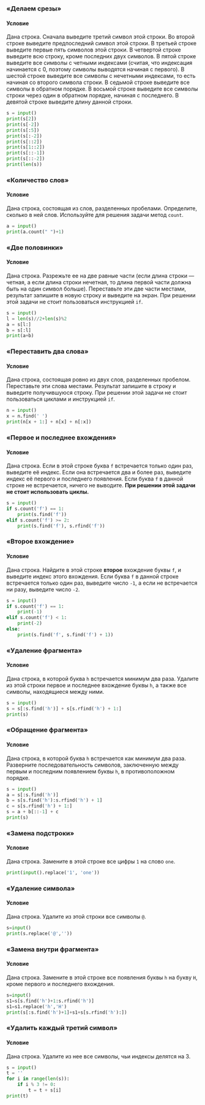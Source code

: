 ### «Делаем срезы»

#### Условие

Дана строка.
Сначала выведите третий символ этой строки.
Во второй строке выведите предпоследний символ этой строки.
В третьей строке выведите первые пять символов этой строки.
В четвертой строке выведите всю строку, кроме последних двух символов.
В пятой строке выведите все символы с четными индексами (считая, что индексация начинается с 0, поэтому символы выводятся начиная с первого).
В шестой строке выведите все символы с нечетными индексами, то есть начиная со второго символа строки.
В седьмой строке выведите все символы в обратном порядке.
В восьмой строке выведите все символы строки через один в обратном порядке, начиная с последнего.
В девятой строке выведите длину данной строки.

```python
s = input()
print(s[2])
print(s[-2])
print(s[:5])
print(s[:-2])
print(s[::2])
print(s[1::2])
print(s[::-1])
print(s[::-2])
print(len(s))
```

### «Количество слов»

#### Условие

Дана строка, состоящая из слов, разделенных пробелами. Определите, сколько в ней слов. Используйте для решения задачи метод `count`.

```python
a = input()
print(a.count(" ")+1)
```

### «Две половинки»

#### Условие

Дана строка. Разрежьте ее на две равные части (если длина строки — четная, а если длина строки нечетная, то длина первой части должна быть на один символ больше). Переставьте эти две части местами, результат запишите в новую строку и выведите на экран.
При решении этой задачи не стоит пользоваться инструкцией `if`.

```python
s = input()
l = len(s)//2+len(s)%2
a = s[l:]
b = s[:l]
print(a+b)
```

### «Переставить два слова»

#### Условие

Дана строка, состоящая ровно из двух слов, разделенных пробелом. Переставьте эти слова местами. Результат запишите в строку и выведите получившуюся строку.
При решении этой задачи не стоит пользоваться циклами и инструкцией `if`.

```python
n = input()
x = n.find(' ')
print(n[x + 1:] + n[x] + n[:x])
```


### «Первое и последнее вхождения»

#### Условие

Дана строка. Если в этой строке буква `f` встречается только один раз, выведите её индекс. Если она встречается два и более раз, выведите индекс её первого и последнего появления. Если буква `f` в данной строке не встречается, ничего не выводите.
**При решении этой задачи не стоит использовать циклы.**

```python
s = input()
if s.count('f') == 1:
    print(s.find('f'))
elif s.count('f') >= 2:
    print(s.find('f'), s.rfind('f'))
```

### «Второе вхождение»

#### Условие

Дана строка. Найдите в этой строке **второе** вхождение буквы `f`, и выведите индекс этого вхождения. Если буква `f` в данной строке встречается только один раз, выведите число `-1`, а если не встречается ни разу, выведите число `-2`.

```python
s = input()
if s.count('f') == 1:
    print(-1)
elif s.count('f') < 1:
    print(-2)
else:
    print(s.find('f', s.find('f') + 1))
```

### «Удаление фрагмента»

#### Условие

Дана строка, в которой буква `h` встречается минимум два раза. Удалите из этой строки первое и последнее вхождение буквы `h`, а также все символы, находящиеся между ними.

```python
s = input()
s = s[:s.find('h')] + s[s.rfind('h') + 1:]
print(s)
```

### «Обращение фрагмента»

#### Условие

Дана строка, в которой буква `h` встречается как минимум два раза. Разверните последовательность символов, заключенную между первым и последним появлением буквы `h`, в противоположном порядке.

```python
s = input()
a = s[:s.find('h')] 
b = s[s.find('h'):s.rfind('h') + 1]
c = s[s.rfind('h') + 1:]
s = a + b[::-1] + c
print(s)
```

### «Замена подстроки»

#### Условие

Дана строка. Замените в этой строке все цифры `1` на слово `one`.

```python
print(input().replace('1', 'one'))
```

### «Удаление символа»

#### Условие

Дана строка. Удалите из этой строки все символы `@`.

```python
s=input()
print(s.replace('@',''))
```

### «Замена внутри фрагмента»

#### Условие

Дана строка. Замените в этой строке все появления буквы `h` на букву `H`, кроме первого и последнего вхождения.

```python
s=input()
s1=s[s.find('h')+1:s.rfind('h')]
s1=s1.replace('h','H')
print(s[:s.find('h')+1]+s1+s[s.rfind('h'):])
```

### «Удалить каждый третий символ»

#### Условие

Дана строка. Удалите из нее все символы, чьи индексы делятся на 3.

```python
s = input()
t = ''
for i in range(len(s)):
    if i % 3 != 0:
        t = t + s[i]
print(t)
```

